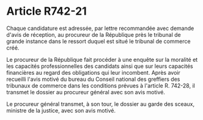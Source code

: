 # Article R742-21

Chaque candidature est adressée, par lettre recommandée avec demande d'avis de réception, au procureur de la République près le tribunal de grande instance dans le ressort duquel est situé le tribunal de commerce créé.

Le procureur de la République fait procéder à une enquête sur la moralité et les capacités professionnelles des candidats ainsi que sur leurs capacités financières au regard des obligations qui leur incombent. Après avoir recueilli l'avis motivé du bureau du Conseil national des greffiers des tribunaux de commerce dans les conditions prévues à l'article R. 742-28, il transmet le dossier au procureur général avec son avis motivé.

Le procureur général transmet, à son tour, le dossier au garde des sceaux, ministre de la justice, avec son avis motivé.
